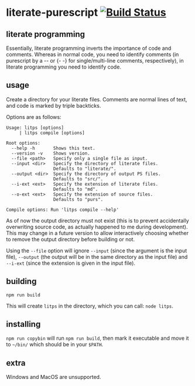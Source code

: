 # literate-purescript [![Build Status](https://travis-ci.org/Thimoteus/literate-purescript.svg?branch=master)](https://travis-ci.org/Thimoteus/literate-purescript)

## literate programming

Essentially, literate programming inverts the importance of code and comments.
Whereas in normal code, you need to identify comments (in purescript by a --
or {- -} for single/multi-line comments, respectively), in literate programming
you need to identify code.

## usage

Create a directory for your literate files.
Comments are normal lines of text, and code is marked by triple backticks.

Options are as follows:

```
Usage: litps [options]
     | litps compile [options]

Root options:
  --help -h       Shows this text.
  --version -v    Shows version.
  --file <path>   Specify only a single file as input.
  --input <dir>   Specify the directory of literate files.
                  Defaults to "literate/".
  --output <dir>  Specify the directory of output PS files.
                  Defaults to "src/".
  --i-ext <ext>   Specify the extension of literate files.
                  Defaults to "md".
  --o-ext <ext>   Specify the extension of source files.
                  Defaults to "purs".

Compile options: Run 'litps compile --help'
```

As of now the output directory must not exist (this is to prevent accidentally
overwriting source code, as actually happened to me during development). This
may change in a future version to allow interactively choosing whether to remove
the output directory before building or not.

Using the `--file` option will ignore `--input` (since the argument is the input
file), `--output` (the output will be in the same directory as the input file)
and `--i-ext` (since the extension is given in the input file).

## building

`npm run build`

This will create `litps` in the directory, which you can call: `node litps`.

## installing

`npm run copybin` will run `npm run build`, then mark it executable and move it
to `~/bin/` which should be in your `$PATH`.

## extra

Windows and MacOS are unsupported.